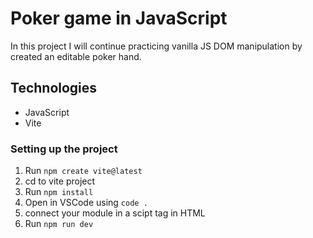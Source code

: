 # Poker game in JavaScript
In this project I will continue practicing vanilla JS DOM manipulation by created an editable poker hand.

## Technologies
- JavaScript
- Vite

### Setting up the project
1. Run `npm create vite@latest`
1. cd to vite project
1. Run `npm install`
1. Open in VSCode using `code .`
1. connect your module in a scipt tag in HTML
1. Run `npm run dev`
